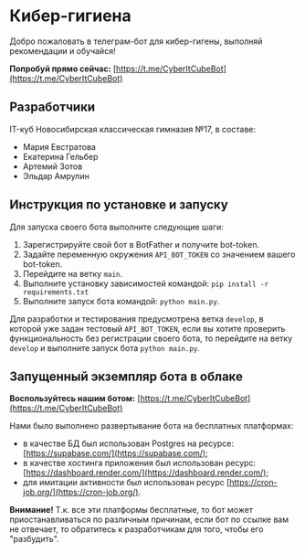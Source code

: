 # Кибер-гигиена

Добро пожаловать в телеграм-бот для кибер-гигены, выполняй рекомендации и обучайся!

**Попробуй прямо сейчас:** [https://t.me/CyberItCubeBot](https://t.me/CyberItCubeBot)

## Разработчики

IT-куб Новосибирская классическая гимназия №17, в составе:

- Мария Евстратова
- Екатерина Гельбер
- Артемий Зотов
- Эльдар Амрулин

## Инструкция по установке и запуску

Для запуска своего бота выполните следующие шаги:

1. Зарегистрируйте свой бот в BotFather и получите bot-token.
2. Задайте переменную окружения `API_BOT_TOKEN` со значением вашего bot-token.
3. Перейдите на ветку `main`.
4. Выполните установку зависимостей командой: `pip install -r requirements.txt`
5. Выполните запуск бота командой: `python main.py`.

Для разработки и тестирования предусмотрена ветка `develop`, в которой уже задан тестовый `API_BOT_TOKEN`, если вы хотите проверить функциональность без регистрации своего бота, то перейдите на ветку `develop` и выполните запуск бота `python main.py`.

## Запущенный экземпляр бота в облаке

**Воспользуйтесь нашим ботом:** [https://t.me/CyberItCubeBot](https://t.me/CyberItCubeBot)

Нами было выполнено развертывание бота на бесплатных платформах:

- в качестве БД был использован Postgres на ресурсе: [https://supabase.com/](https://supabase.com/);
- в качестве хостинга приложения был использован ресурс: [https://dashboard.render.com/](https://dashboard.render.com/);
- для имитации активности был использован ресурс [https://cron-job.org/](https://cron-job.org/).

**Внимание!** Т.к. все эти платформы бесплатные, то бот может приостанавливаться по различным причинам, если бот по ссылке вам не отвечает, то обратитесь к разработчикам для того, чтобы его "разбудить".
